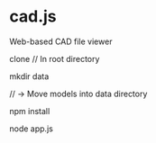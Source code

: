 cad.js
======

Web-based CAD file viewer

clone
// In root directory

mkdir data

// -> Move models into data directory

npm install

node app.js
